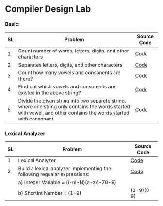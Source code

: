 # Compiler Design Lab

### Basic:
|SL| 	Problem	 | 	Source Code	 | 	
| -- | 	--------	 | 	--------	 | 	
| 1 | Count number of words, letters, digits, and other characters	| 	<a href="https://github.com/fahimahammed/compiler-design-lab/blob/main/basic/count-word-letter-digit-character.cpp">Code</a>	|
| 2 | Separates letters, digits, and other characters	| 	<a href="https://github.com/fahimahammed/compiler-design-lab/blob/main/basic/separate-letter-digit-character.cpp">Code</a>	|
| 3 | Count how many vowels and consonents are there?	| 	<a href="https://github.com/fahimahammed/compiler-design-lab/blob/main/basic/count-vowel-consonent.cpp">Code</a>	|
| 4 | Find out which vowels and consonents are existed in the above string?	| 	<a href="https://github.com/fahimahammed/compiler-design-lab/blob/main/basic/saparate-vowel-consonent.cpp">Code</a>	|
| 5 | Divide the given string into two separete string, where one string only contains the words started with vowel, and other contains the words started with consonent.	| 	<a href="https://github.com/fahimahammed/compiler-design-lab/blob/main/basic/substring-vowel-consonent.cpp">Code</a> |


### Lexical Analyzer
| SL |Problem | Source Code |
| -- |--------| --------- |
| 1 | Lexical Analyzer | <a href="https://github.com/fahimahammed/compiler-design-lab/blob/main/lexical-analyzer/lexical-analyzer.cpp">Code</a> |
| 2 | Build a lexical analyzer implementing the following regualar expressions: | <a href="https://github.com/fahimahammed/compiler-design-lab/blob/main/lexical-analyzer/lexical-analyzer.cpp">Code</a> |
|  | a) Integer Variable = (i-nI-N)(a-zA-Z0-9) |  |
|  | b) ShortInt Number = (1-9)|(1-9)(0-9)|(1-9)(0-9)(0-9)|(1-9)(0-9)(0-9)(0-9) |  |


